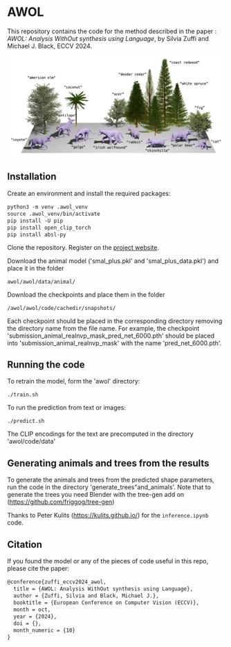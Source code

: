 # AWOL

This repository contains the code for the method described in the paper : _AWOL: Analysis WithOut synthesis using Language_, by Silvia Zuffi and Michael J. Black, ECCV 2024.

![teaser](./images/teaser.png)

## Installation
Create an environment and install the required packages:

```
python3 -m venv .awol_venv
source .awol_venv/bin/activate
pip install -U pip
pip install open_clip_torch
pip install absl-py
```

Clone the repository.
Register on the [project website](https://awol.is.tue.mpg.de).

Download the animal model ('smal_plus.pkl' and 'smal_plus_data.pkl') and place it in the folder
```
awol/awol/data/animal/
```
Download the checkpoints and place them in the folder
```
/awol/awol/code/cachedir/snapshots/
```
Each checkpoint should be placed in the corresponding directory removing the directory name from the file name. For example, the checkpoint 'submission_animal_realnvp_mask_pred_net_6000.pth' should be placed into 'submission_animal_realnvp_mask' with the name 'pred_net_6000.pth'.

## Running the code
To retrain the model, form the 'awol' directory:
```
./train.sh
```
To run the prediction from text or images:
```
./predict.sh
```
The CLIP encodings for the text are precomputed in the directory 'awol/code/data'

## Generating animals and trees from the results

To generate the animals and trees from the predicted shape parameters, run the code in the directory 'generate_trees"and_animals'. 
Note that to generate the trees you need Blender with the tree-gen add on (https://github.com/friggog/tree-gen)

Thanks to Peter Kulits (https://kulits.github.io/) for the ```inference.ipynb``` code.

## Citation

If you found the model or any of the pieces of code useful in this repo, please cite the paper:

```
@conference{zuffi_eccv2024_awol,
  title = {AWOL: Analysis WithOut synthesis using Language},
  author = {Zuffi, Silvia and Black, Michael J.},
  booktitle = {European Conference on Computer Vision (ECCV)},
  month = oct,
  year = {2024},
  doi = {},
  month_numeric = {10}
}
```
